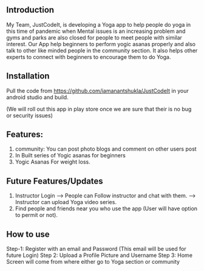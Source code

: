 Introduction
-----------
My Team, JustCodeIt, is developing a Yoga app to help people do yoga in this time of pandemic when Mental issues is an increasing problem and gyms and parks are also closed for people to meet people with similar interest.
Our App help beginners to perform yogic asanas properly and also talk to other like minded people in the community section. It also helps other experts to connect with beginners to encourage them to do Yoga.


Installation
-----------
Pull the code from https://github.com/iamanantshukla/JustCodeIt in your android studio and build.

(We will roll out this app in play store once we are sure that their is no bug or security issues)


Features:
----------
1. community: You can post photo blogs and comment on other users post
2. In Built series of Yogic asanas for beginners
3. Yogic Asanas For weight loss.


Future Features/Updates
----------
1. Instructor Login
  --> People can Follow instructor and chat with them.
  --> Instructor can upload Yoga video series.
2. Find people and friends near you who use the app (User will have option to permit or not).


How to use
-----------

Step-1: Register with an email and Password (This email will be used for future Login)
Step 2: Upload a Profile Picture and Username
Step 3: Home Screen will come from where either go to Yoga section or community
